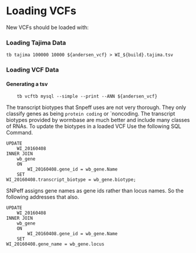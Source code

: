 
# Loading VCFs

New VCFs should be loaded with:


### Loading Tajima Data

```
tb tajima 100000 10000 ${andersen_vcf} > WI_${build}.tajima.tsv
```




### Loading VCF Data

#### Generating a tsv

```
	tb vcftb mysql --simple --print --ANN ${andersen_vcf}
```

The transcript biotypes that Snpeff uses are not very thorough. They only classify genes as being `protein coding` or `noncoding. The transcript biotypes provided by wormbase are much better and include many classes of RNAs. To update the biotypes in a loaded VCF Use the following SQL Command.

```
UPDATE 
	WI_20160408
INNER JOIN
	wb_gene
	ON
		WI_20160408.gene_id = wb_gene.Name
	SET
WI_20160408.transcript_biotype = wb_gene.biotype;
```

SNPeff assigns gene names as gene ids rather than locus names. So the following addresses that also.

```
UPDATE
	WI_20160408
INNER JOIN
	wb_gene
	ON
		WI_20160408.gene_id = wb_gene.Name
	SET
WI_20160408.gene_name = wb_gene.locus
```